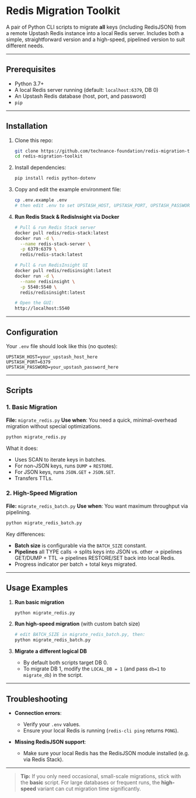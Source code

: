 # Redis Migration Toolkit

A pair of Python CLI scripts to migrate **all** keys (including RedisJSON) from a remote Upstash Redis instance into a local Redis server. Includes both a simple, straightforward version and a high-speed, pipelined version to suit different needs.

---

## Prerequisites

-   Python 3.7+
-   A local Redis server running (default: `localhost:6379`, DB 0)
-   An Upstash Redis database (host, port, and password)
-   `pip`

---

## Installation

1. Clone this repo:

    ```bash
    git clone https://github.com/technance-foundation/redis-migration-toolkit.git
    cd redis-migration-toolkit
    ```

2. Install dependencies:

    ```bash
    pip install redis python-dotenv
    ```

3. Copy and edit the example environment file:

    ```bash
    cp .env.example .env
    # then edit .env to set UPSTASH_HOST, UPSTASH_PORT, UPSTASH_PASSWORD
    ```

4. **Run Redis Stack & RedisInsight via Docker**

    ```bash
    # Pull & run Redis Stack server
    docker pull redis/redis-stack:latest
    docker run -d \
      --name redis-stack-server \
      -p 6379:6379 \
      redis/redis-stack:latest

    # Pull & run RedisInsight UI
    docker pull redis/redisinsight:latest
    docker run -d \
      --name redisinsight \
      -p 5540:5540 \
      redis/redisinsight:latest

    # Open the GUI:
    http://localhost:5540
    ```

---

## Configuration

Your `.env` file should look like this (no quotes):

```dotenv
UPSTASH_HOST=your_upstash_host_here
UPSTASH_PORT=6379
UPSTASH_PASSWORD=your_upstash_password_here
```

---

## Scripts

### 1. Basic Migration

**File:** `migrate_redis.py`
**Use when**: You need a quick, minimal-overhead migration without special optimizations.

```bash
python migrate_redis.py
```

What it does:

-   Uses SCAN to iterate keys in batches.
-   For non-JSON keys, runs `DUMP` + `RESTORE`.
-   For JSON keys, runs `JSON.GET` + `JSON.SET`.
-   Transfers TTLs.

### 2. High-Speed Migration

**File:** `migrate_redis_batch.py`
**Use when**: You want maximum throughput via pipelining.

```bash
python migrate_redis_batch.py
```

Key differences:

-   **Batch size** is configurable via the `BATCH_SIZE` constant.
-   **Pipelines** all TYPE calls → splits keys into JSON vs. other → pipelines GET/DUMP + TTL → pipelines RESTORE/SET back into local Redis.
-   Progress indicator per batch + total keys migrated.

---

## Usage Examples

1. **Run basic migration**

    ```bash
    python migrate_redis.py
    ```

2. **Run high-speed migration** (with custom batch size)

    ```bash
    # edit BATCH_SIZE in migrate_redis_batch.py, then:
    python migrate_redis_batch.py
    ```

3. **Migrate a different logical DB**

    - By default both scripts target DB 0.
    - To migrate DB 1, modify the `LOCAL_DB = 1` (and pass `db=1` to `migrate_db`) in the script.

---

## Troubleshooting

-   **Connection errors**:

    -   Verify your `.env` values.
    -   Ensure your local Redis is running (`redis-cli ping` returns `PONG`).

-   **Missing RedisJSON support**:

    -   Make sure your local Redis has the RedisJSON module installed (e.g. via Redis Stack).

---

> **Tip:** If you only need occasional, small-scale migrations, stick with the **basic** script. For large databases or frequent runs, the **high-speed** variant can cut migration time significantly.
